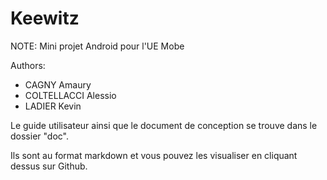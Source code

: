 # Keewitz

NOTE: Mini projet Android pour l'UE Mobe

Authors:

- CAGNY Amaury
- COLTELLACCI Alessio
- LADIER Kevin


Le guide utilisateur ainsi que le document de conception se trouve dans le dossier "doc".

Ils sont au format markdown et vous pouvez les visualiser en cliquant dessus sur Github.